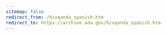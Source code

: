 ```yaml
---
sitemap: false 
redirect_from: /hivqanda_spanish.htm 
redirect_to: https://archive.ada.gov/hivqanda_spanish.htm 
---
```

